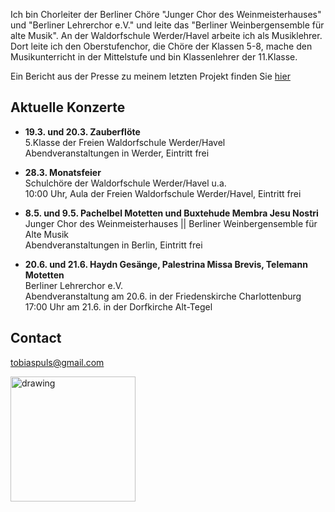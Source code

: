 Ich bin Chorleiter der Berliner Chöre "Junger Chor des Weinmeisterhauses" und "Berliner Lehrerchor e.V." und leite das "Berliner Weinbergensemble für alte Musik". An der Waldorfschule Werder/Havel arbeite ich als Musiklehrer. Dort leite ich den Oberstufenchor, die Chöre der Klassen 5-8, mache den Musikunterricht in der Mittelstufe und bin Klassenlehrer der 11.Klasse. <br>

Ein Bericht aus der Presse zu meinem letzten Projekt finden Sie <a href="https://yea.to/3sJt7">hier</a> 

## Aktuelle Konzerte

* **19.3. und 20.3. Zauberflöte** <br>
5.Klasse der Freien Waldorfschule Werder/Havel <br>
Abendveranstaltungen in Werder, Eintritt frei

* **28.3. Monatsfeier** <br>
Schulchöre der Waldorfschule Werder/Havel u.a.<br>
10:00 Uhr, Aula der Freien Waldorfschule Werder/Havel, Eintritt frei


* **8.5. und 9.5. Pachelbel Motetten und Buxtehude Membra Jesu Nostri** <br>
Junger Chor des Weinmeisterhauses || Berliner Weinbergensemble für Alte Musik <br>
Abendveranstaltungen in Berlin, Eintritt frei


* **20.6. und 21.6. Haydn Gesänge, Palestrina Missa Brevis, Telemann Motetten** <br>
Berliner Lehrerchor e.V. <br>
Abendveranstaltung am 20.6. in der Friedenskirche Charlottenburg <br>
17:00 Uhr am 21.6. in der Dorfkirche Alt-Tegel

## Contact

<a href="mailto:tobiaspuls@gmail.com">tobiaspuls@gmail.com</a>

<img src="https://tobiaspuls.github.io/images/50.jpg" alt="drawing" width="200"/>
